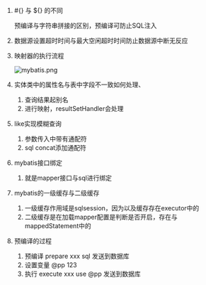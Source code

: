 1. #{} 与 ${}  的不同

   预编译与字符串拼接的区别，预编译可防止SQL注入

2. 数据源设置超时时间与最大空闲超时时间防止数据源中断无反应

3. 映射器的执行流程

   ![mybatis.png](E:\document\mybatis\assets\326517643.png)

4. 实体类中的属性名与表中字段不一致如何处理、

   1. 查询结果起别名
   2. <resultMap>进行映射，resultSetHandler会处理

5. like实现模糊查询

   1. 参数传入中带有通配符
   2. sql concat添加通配符

6. mybatis接口绑定

   1. 就是mapper接口与sql进行绑定

7. mybatis的一级缓存与二级缓存

   1. 一级缓存作用域是sqlsession，因为以及缓存存在executor中的
   2. 二级缓存是在加载mapper配置是判断是否开启，存在与mappedStatement中的
   
8. 预编译的过程

   1. 预编译 prepare xxx  sql  发送到数据库
   2. 设置变量 @pp 123
   3. 执行  execute xxx  use  @pp  发送到数据库


